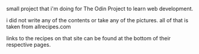 small project that i'm doing for The Odin Project to learn web development.

i did not write any of the contents or take any of the pictures. all of that is taken from allrecipes.com

links to the recipes on that site can be found at the bottom of their respective pages.
